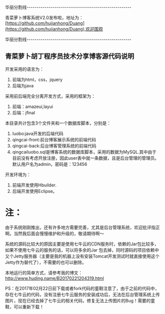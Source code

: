 


华丽分割线-----------------------------------------------------

青菜萝卜博客系统V2.0发布啦，地址为：[https://github.com/hujianhong/Duang](https://github.com/hujianhong/Duang),欢迎围观

华丽分割线-----------------------------------------------------


## 青菜萝卜胡丁程序员技术分享博客源代码说明

开发采用的语言为：

1. 前端为html，css，jquery
2. 后端为java

采用前后端完全分离开发方式，采用的框架为：

1. 前端：amazeui,layui
2. 后端：jfinal

本目录共计包含3个文件夹和一个数据库脚本，分别是：

1. luobo:java开发的后端代码
2. qingcai-front:前台博客展示系统的前端代码
3. qingcai-back:后台博客管理系统的前端代码
4. qingcailuobo.sql是博客系统的数据库脚本，采用的数据为MySQL.其中由于目前没有考虑开放注册，因此user表中就一条数据，且是后台管理的管理员。默认用户名为admin，密码是：123456

开发环境为：

1. 前端开发使用Hbuilder.
2. 后端开发使用Eclipse。

# 注：
由于系统刚刚推出，还有许多地方需要完善，尤其是后台管理系统，欢迎批评指正啊。当然我后面会慢慢维护和升级的，敬请期待啊～

系统的源码比较大的原因主要是使用七牛云的CDN服务时，依赖的Jar包比较多，如果不使用七牛云的服务的话，可以将多余的Jar 包去掉，同时源码的项目依赖中又个Jetty服务器（主要是我的机器上没有安装Tomcat开发测试时就直接使用这个Jetty作为替代了），不需要的也可以删除。


本地运行的简单方式，请参考我的博文：http://www.huding.name/B20170221204319.html

PS：在2017年02月22日前下载或者fork代码的童鞋注意了，由于之前的代码中，存在七牛云的代码，没有注册七牛云服务的安装成功后，无法在后台管理系统上传图片，现在已经去掉了七牛云的相关代码，修复无法上传图片的Bug！需要的童鞋，可以重新下载！
